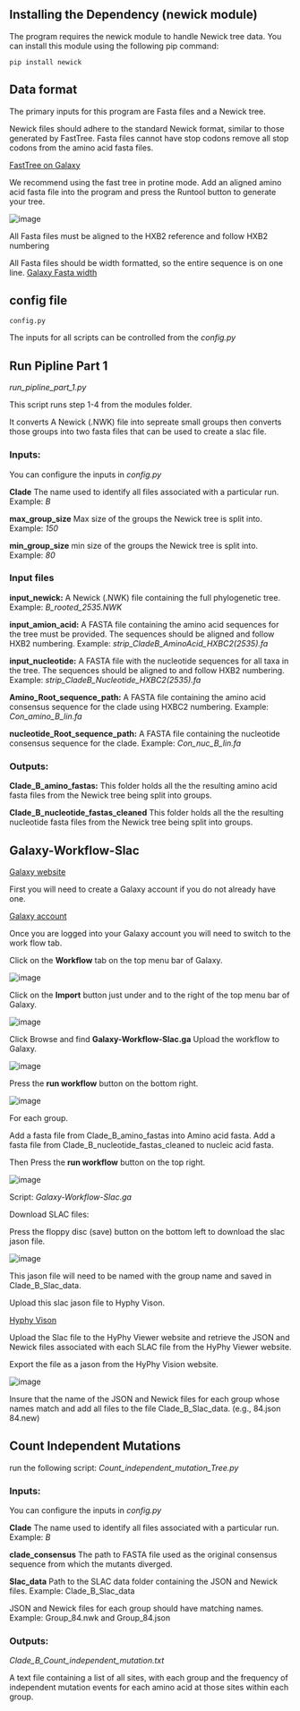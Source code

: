 ##  Installing the Dependency (newick module)
The program requires the newick module to handle Newick tree data. You can install this module using the following pip command:

    pip install newick


## Data format

The primary inputs for this program are Fasta files and a Newick tree.

Newick files should adhere to the standard Newick format, similar to those generated by FastTree. Fasta files cannot have stop codons remove all stop codons from the amino acid fasta files.

[FastTree on Galaxy](https://www.google.com/url?sa=t&source=web&rct=j&opi=89978449&url=https://usegalaxy.org/%3Ftool_id%3Dtoolshed.g2.bx.psu.edu/repos/iuc/fasttree/fasttree/2.1.10%2Bgalaxy1&ved=2ahUKEwim94ie3tyJAxVGM9AFHb6jD8kQFnoECAQQAQ&usg=AOvVaw3Ng8qAuGywusGIA3-THs7n)

We recommend using the fast tree in protine mode. Add an aligned amino acid fasta file into the program and press the Runtool button to generate your tree.

![image](modules/PNGS/FastTree.png)

All Fasta files must be aligned to the HXB2 reference and follow HXB2 numbering


All Fasta files should be width formatted, so the entire sequence is on one line.
[Galaxy Fasta width](https://usegalaxy.org/?tool_id=toolshed.g2.bx.psu.edu%2Frepos%2Fdevteam%2Ffasta_formatter%2Fcshl_fasta_formatter%2F1.0.1)


## config file
    config.py
The inputs for all scripts can be controlled from the *config.py*



## Run Pipline Part 1

*run_pipline_part_1.py*

This script runs step 1-4 from the modules folder.

It converts A Newick (.NWK) file into sepreate small groups then converts those groups into two fasta files that can be used to create a slac file.

### Inputs: 

You can configure the inputs in *config.py*

**Clade** The name used to identify all files associated with a particular run.
Example: *B*

**max_group_size** Max size of the groups the Newick tree is split into.
Example: *150*

**min_group_size** min size of the groups the Newick tree is split into.
Example: *80*

### Input files

**input_newick:** A Newick (.NWK) file containing the full phylogenetic tree. 
Example: *B_rooted_2535.NWK*

**input_amion_acid:** A FASTA file containing the amino acid sequences for the tree must be provided. The sequences should be aligned and follow HXB2 numbering.
Example: *strip_CladeB_AminoAcid_HXBC2(2535).fa*

**input_nucleotide:** A FASTA file with the nucleotide sequences for all taxa in the tree. The sequences should be aligned to and follow HXB2 numbering.
Example: *strip_CladeB_Nucleotide_HXBC2(2535).fa*

**Amino_Root_sequence_path:** A FASTA file containing the amino acid consensus sequence for the clade using HXBC2 numbering.
Example: *Con_amino_B_lin.fa*

**nucleotide_Root_sequence_path:** A FASTA file containing the nucleotide consensus sequence for the clade. 
Example: *Con_nuc_B_lin.fa*

### Outputs: 

**Clade_B_amino_fastas:**
This folder holds all the the resulting amino acid fasta files from the Newick tree being split into groups.

**Clade_B_nucleotide_fastas_cleaned**
This folder holds all the the resulting nucleotide fasta files from the Newick tree being split into groups.


## Galaxy-Workflow-Slac

[Galaxy website](https://galaxyproject.org)

First you will need to create a Galaxy account if you do not already have one.

[Galaxy account](https://training.galaxyproject.org/training-material/faqs/galaxy/account_create.html)

Once you are logged into your Galaxy account you will need to switch to the work flow tab.

Click on the **Workflow** tab on the top menu bar of Galaxy.

![image](modules/PNGS/WorkFlowTab.png)

Click on the **Import** button just under and to the right of the top menu bar of Galaxy.

![image](modules/PNGS/Import_workFlow.png)

Click Browse and find **Galaxy-Workflow-Slac.ga** Upload the workflow to Galaxy.

![image](modules/PNGS/Choose_file.png)

Press the **run workflow** button on the bottom right.

![image](modules/PNGS/Slac.png)

For each group.

Add a fasta file from Clade_B_amino_fastas into Amino acid fasta.
Add a fasta file from Clade_B_nucleotide_fastas_cleaned to nucleic acid fasta.

Then Press the **run workflow** button on the top right.

![image](modules/PNGS/RunWorkFlow.png)

Script: *Galaxy-Workflow-Slac.ga*

Download SLAC files: 

Press the floppy disc (save) button on the bottom left to download the slac jason file.

![image](modules/PNGS/DownLoad.png)

This jason file will need to be named with the group name and saved in Clade_B_Slac_data.

Upload this slac jason file to Hyphy Vison.

[Hyphy Vison](http://vision.hyphy.org/SLAC#tree-tab)

Upload the Slac file to the  HyPhy Viewer website and retrieve the JSON and Newick files associated with each SLAC file from the HyPhy Viewer website. 

Export the file as a jason from the HyPhy Vision website.

![image](modules/PNGS/HyPhyVison.png)

Insure that the name of the JSON and Newick files for each group whose names match and add all files to the file Clade_B_Slac_data.
(e.g., 84.json 84.new) 



## Count Independent Mutations 

run the following script: 
*Count_independent_mutation_Tree.py*

### Inputs: 

You can configure the inputs in *config.py*

**Clade** The name used to identify all files associated with a particular run.
Example: *B*

**clade_consensus** The path to FASTA file used as the original consensus sequence from which the mutants diverged.

**Slac_data**   Path to the SLAC data folder containing the JSON and Newick files.
Example: Clade_B_Slac_data

JSON and Newick files for each group should have matching names.
Example: Group_84.nwk and Group_84.json

### Outputs: 

*Clade_B_Count_independent_mutation.txt*


A text file containing a list of all sites, with each group and the frequency of independent mutation events for each amino acid at those sites within each group.




 